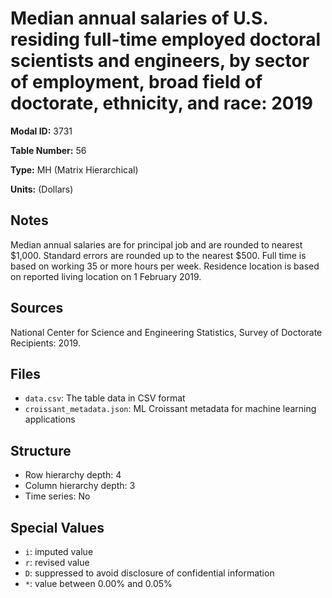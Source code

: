 # Median annual salaries of U.S. residing full-time employed doctoral scientists and engineers, by sector of employment, broad field of doctorate, ethnicity, and race: 2019

**Modal ID:** 3731

**Table Number:** 56

**Type:** MH (Matrix Hierarchical)

**Units:** (Dollars)

## Notes

Median annual salaries are for principal job and are rounded to nearest $1,000. Standard errors are rounded up to the nearest $500. Full time is based on working 35 or more hours per week. Residence location is based on reported living location on 1 February 2019.

## Sources

National Center for Science and Engineering Statistics, Survey of Doctorate Recipients: 2019.

## Files

- `data.csv`: The table data in CSV format
- `croissant_metadata.json`: ML Croissant metadata for machine learning applications

## Structure

- Row hierarchy depth: 4
- Column hierarchy depth: 3
- Time series: No

## Special Values

- `i`: imputed value
- `r`: revised value
- `D`: suppressed to avoid disclosure of confidential information
- `*`: value between 0.00% and 0.05%
